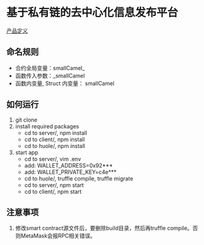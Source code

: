 # 基于私有链的去中心化信息发布平台
[产品定义](http://phabricator.huobidev.com/T32598)

## 命名规则

 - 合约全局变量：smallCamel_
 - 函数传入参数：_smallCamel
 - 函数内变量, Struct 内变量： smallCamel

## 如何运行
1. git clone
2. install required packages
    * cd to server/, npm install
    * cd to client/, npm install
    * cd to huole/, npm install
3. start app
    * cd to server/, vim .env
    * add: WALLET_ADDRESS=0x92***
    * add: WALLET_PRIVATE_KEY=c4e***
    * cd to huole/, truffle compile, truffle migrate
    * cd to server/, npm start
    * cd to client/, npm start

## 注意事项
1. 修改smart contract源文件后，要删除build目录，然后再truffle compile。否则MetaMask会报RPC相关错误。
